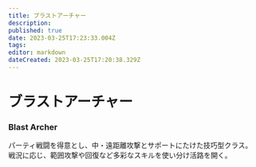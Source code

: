```yaml
---
title: ブラストアーチャー
description: 
published: true
date: 2023-03-25T17:23:33.004Z
tags: 
editor: markdown
dateCreated: 2023-03-25T17:20:38.329Z
---
```


# ブラストアーチャー
### Blast Archer
パーティ戦闘を得意とし、中・遠距離攻撃とサポートにたけた技巧型クラス。
戦況に応じ、範囲攻撃や回復など多彩なスキルを使い分け活路を開く。